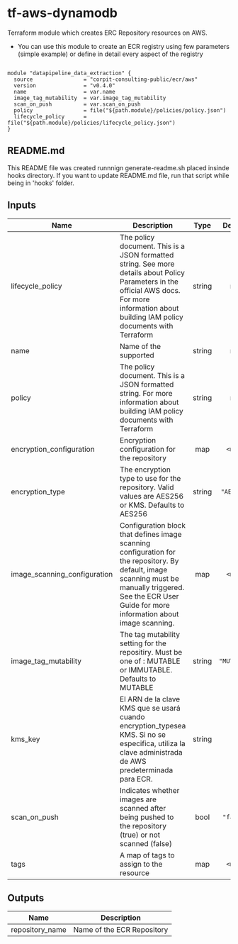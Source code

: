 
# tf-aws-dynamodb

Terraform module which creates ERC Repository resources on AWS.

* You can use this module to create an ECR registry using few parameters (simple example) or define in detail every aspect of the registry

```hcl

module "datapipeline_data_extraction" {
  source                = "corpit-consulting-public/ecr/aws"
  version               = "v0.4.0"
  name                  = var.name
  image_tag_mutability  = var.image_tag_mutability
  scan_on_push          = var.scan_on_push
  policy                = file("${path.module}/policies/policy.json")
  lifecycle_policy      = file("${path.module}/policies/lifecycle_policy.json")
}

```
## README.md
This README file was created runnnign generate-readme.sh placed insinde hooks directory.
If you want to update README.md file, run that script while being in 'hooks' folder.
## Inputs

| Name | Description | Type | Default | Required |
|------|-------------|:----:|:-----:|:-----:|
| lifecycle\_policy | The policy document. This is a JSON formatted string. See more details about Policy Parameters in the official AWS docs. For more information about building IAM policy documents with Terraform | string | n/a | yes |
| name | Name of the supported | string | n/a | yes |
| policy | The policy document. This is a JSON formatted string. For more information about building IAM policy documents with Terraform | string | n/a | yes |
| encryption\_configuration | Encryption configuration for the repository | map | `<map>` | no |
| encryption\_type | The encryption type to use for the repository. Valid values are AES256 or KMS. Defaults to AES256 | string | `"AES256"` | no |
| image\_scanning\_configuration | Configuration block that defines image scanning configuration for the repository. By default, image scanning must be manually triggered. See the ECR User Guide for more information about image scanning. | map | `<map>` | no |
| image\_tag\_mutability | The tag mutability setting for the repositiry. Must be one of : MUTABLE or IMMUTABLE. Defaults to MUTABLE | string | `"MUTABLE"` | no |
| kms\_key | El ARN de la clave KMS que se usará cuando encryption\_typesea KMS. Si no se especifica, utiliza la clave administrada de AWS predeterminada para ECR. | string | `""` | no |
| scan\_on\_push | Indicates whether images are scanned after being pushed to the repository \(true\) or not scanned \(false\) | bool | `"false"` | no |
| tags | A map of tags to assign to the resource | map | `<map>` | no |

## Outputs

| Name | Description |
|------|-------------|
| repository\_name | Name of the ECR Repository |

